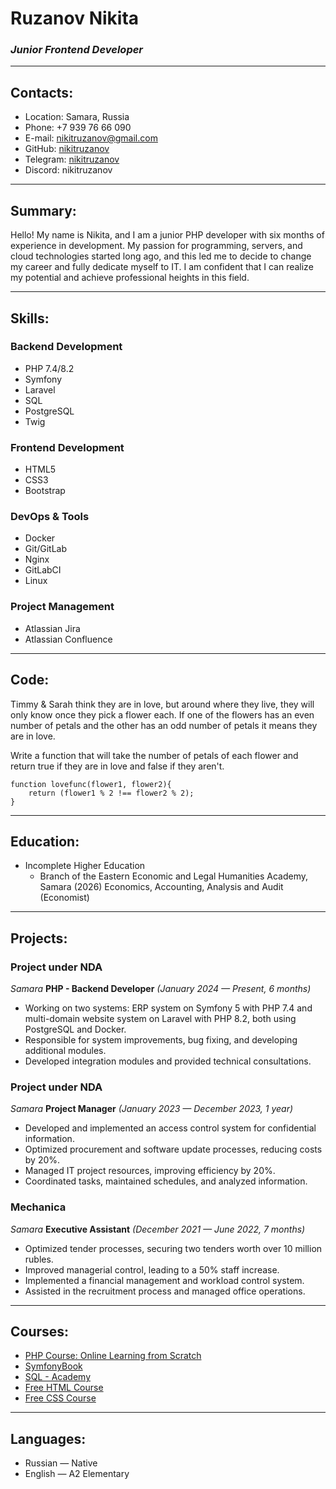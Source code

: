 # Ruzanov Nikita
### ***Junior Frontend Developer***

***
## Contacts:
* Location: Samara, Russia
* Phone: +7 939 76 66 090
* E-mail: nikitruzanov@gmail.com
* GitHub: [nikitruzanov](https://github.com/nikitruzanov)
* Telegram: [nikitruzanov](https://t.me/nikitruzanov)
* Discord: nikitruzanov

***
## Summary:
Hello! My name is Nikita, and I am a junior PHP developer with six months of experience in development. My passion for programming, servers, and cloud technologies started long ago, and this led me to decide to change my career and fully dedicate myself to IT. I am confident that I can realize my potential and achieve professional heights in this field.

***
## Skills:
### Backend Development
* PHP 7.4/8.2
* Symfony
* Laravel
* SQL
* PostgreSQL
* Twig
### Frontend Development
* HTML5
* CSS3
* Bootstrap
### DevOps &amp; Tools
* Docker
* Git/GitLab
* Nginx
* GitLabCI
* Linux
### Project Management
* Atlassian Jira
* Atlassian Confluence

***
## Code:
Timmy &amp; Sarah think they are in love, but around where they live, they will only know once they pick a flower each. If one of the flowers has an even number of petals and the other has an odd number of petals it means they are in love.

Write a function that will take the number of petals of each flower and return true if they are in love and false if they aren't.
``` 
function lovefunc(flower1, flower2){
    return (flower1 % 2 !== flower2 % 2);
}
```

***
## Education:
* Incomplete Higher Education
  * Branch of the Eastern Economic and Legal Humanities Academy, Samara (2026)
  Economics, Accounting, Analysis and Audit (Economist)

***
## Projects:
### Project under NDA
*Samara*
**PHP - Backend Developer** *(January 2024 — Present, 6 months)*
* Working on two systems: ERP system on Symfony 5 with PHP 7.4 and multi-domain website system on Laravel with PHP 8.2, both using PostgreSQL and Docker.
* Responsible for system improvements, bug fixing, and developing additional modules.
* Developed integration modules and provided technical consultations.
### Project under NDA
*Samara*
**Project Manager** *(January 2023 — December 2023, 1 year)*
* Developed and implemented an access control system for confidential information.
* Optimized procurement and software update processes, reducing costs by 20%.
* Managed IT project resources, improving efficiency by 20%.
* Coordinated tasks, maintained schedules, and analyzed information.
### Mechanica
*Samara*
**Executive Assistant** *(December 2021 — June 2022, 7 months)*
* Optimized tender processes, securing two tenders worth over 10 million rubles.
* Improved managerial control, leading to a 50% staff increase.
* Implemented a financial management and workload control system.
* Assisted in the recruitment process and managed office operations.

***
## Courses:
* [PHP Course: Online Learning from Scratch](https://code-basics.com/ru/courses/php)
* [SymfonyBook](https://symfony.com/doc/current/index.html)
* [SQL - Academy](https://sql-academy.org/)
* [Free HTML Course](https://code-basics.com/ru/courses/html)
* [Free CSS Course](https://code-basics.com/ru/courses/css)

***
## Languages:
* Russian — Native
* English — A2 Elementary

